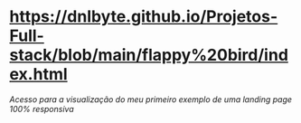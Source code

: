# https://dnlbyte.github.io/Projetos-Full-stack/blob/main/flappy%20bird/index.html
*Acesso para a visualização do meu primeiro exemplo de uma landing page 100% responsiva*
